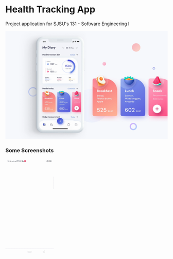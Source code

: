 # Health Tracking App 
Project application for SJSU's 131 - Software Engineering I

![Image](best_flutter_ui_templates/assets/fitness_app/fitness_app.png)

### Some Screenshots

<img src="images/fitness_app.gif" height="300em" />
